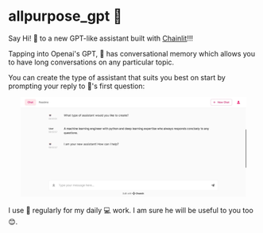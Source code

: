 # allpurpose_gpt 🤖

Say Hi! 👋 to a new GPT-like assistant built with [Chainlit](https://github.com/Chainlit/chainlit)!!!

Tapping into Openai's GPT, 🤖 has conversational memory which allows you to have long conversations on any particular topic.

You can create the type of assistant that suits you best on start by prompting your reply to 🤖's first question:

<p align="center">
	<img src="https://github.com/greenlima/allpurpose_gpt/blob/master/img/prompt.jpg" width="90%"/>
</p>

I use 🤖 regularly for my daily 💻 work. I am sure he will be useful to you too 😊.
